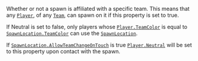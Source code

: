 Whether or not a spawn is affiliated with a specific team. This means that
any [`Player`](https://create.roblox.com/docs/reference/engine/classes/Player), of any [`Team`](https://create.roblox.com/docs/reference/engine/classes/Team), can spawn on it if this property
is set to true.

If Neutral is set to false, only players whose [`Player.TeamColor`](https://create.roblox.com/docs/reference/engine/classes/Player#TeamColor) is
equal to [`SpawnLocation.TeamColor`](https://create.roblox.com/docs/reference/engine/classes/SpawnLocation#TeamColor) can use the
[`SpawnLocation`](https://create.roblox.com/docs/reference/engine/classes/SpawnLocation).

If [`SpawnLocation.AllowTeamChangeOnTouch`](https://create.roblox.com/docs/reference/engine/classes/SpawnLocation#AllowTeamChangeOnTouch) is true
[`Player.Neutral`](https://create.roblox.com/docs/reference/engine/classes/Player#Neutral) will be set to this property upon contact with the
spawn.